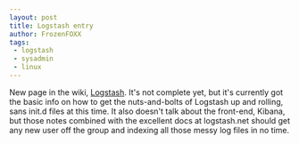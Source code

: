 ```yaml
---
layout: post
title: Logstash entry
author: FrozenFOXX
tags:
 - logstash
 - sysadmin
 - linux
---
```

New page in the wiki, [Logstash](http://wiki.churchoffoxx.net/index.php?title=Logstash).  It's not complete yet, but it's currently got the basic info on how to get the nuts-and-bolts of Logstash up and rolling, sans init.d files at this time.  It also doesn't talk about the front-end, Kibana, but those notes combined with the excellent docs at logstash.net should get any new user off the group and indexing all those messy log files in no time.

